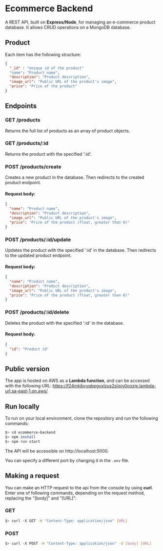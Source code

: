 # Ecommerce Backend

A REST API, built on **Express/Node**, for managing an e-commerce product database. It allows CRUD operations on a MongoDB database.

## Product

Each item has the following structure:
```json
{
  "_id" : "Unique id of the product"
  "name": "Product name",
  "description": "Product description",
  "image_url": "Public URL of the product's image",
  "price": "Price of the product"
}
```

## Endpoints

### GET /products

Returns the full list of products as an array of product objects.

### GET /products/:id

Returns the product with the specified ':id'.

### POST /products/create

Creates a new product in the database. Then redirects to the created product endpoint.

#### Request body:
```json
{
  "name": "Product name",
  "description": "Product description",
  "image_url": "Public URL of the product's image",
  "price": "Price of the product (float, greater than 0)"
}
```

### POST /products/:id/update

Updates the product with the specified ':id' in the database. Then redirects to the updated product endpoint.

#### Request body:
```json
{
  "name": "Product name",
  "description": "Product description",
  "image_url": "Public URL of the product's image",
  "price": "Price of the product (float, greater than 0)"
}
```

### POST /products/:id/delete

Deletes the product with the specified ':id' in the database.

#### Request body:
```json
{
  "id": "Product id"
}
```

## Public version

The app is hosted on AWS as a **Lambda function**, and can be accessed with the following URL: https://f24mkjbvyqbpgvxlzus2sjisjy0oozje.lambda-url.sa-east-1.on.aws/

## Run locally

To run on your local environment, clone the repository and run the following commands:

```bash
$> cd ecommerce-backend
$> npm install
$> npm run start
```
The API will be accessible on http://localhost:5000.

You can specify a different port by changing it in the `.env` file.

## Making a request

You can make an HTTP request to the api from the console by using **curl**. Enter one of following commands, depending on the request method, replacing the "[body]" and "[URL]":

### GET
```bash
$> curl -X GET -H "Content-Type: application/json" [URL]
```
### POST
```bash
$> curl -X POST -H "Content-Type: application/json" -d [body] [URL]
```

